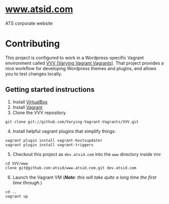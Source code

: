 # www.atsid.com
ATS corporate website

# Contributing
This project is configured to work in a Wordpress-specific Vagrant environment called [VVV (Varying Vagrant Vagrants)](git@github.com:atsid/www.atsid.com.git). That project provides a nice workflow for developing Wordpress themes and plugins, and allows you to test changes locally.

## Getting started instructions

1. Install [VirtualBox](https://www.virtualbox.org/wiki/Downloads)
2. Install [Vagrant](http://www.vagrantup.com/downloads.html)
3. Clone the VVV repository
```
git clone git://github.com/Varying-Vagrant-Vagrants/VVV.git
```
4. Install helpful vagrant plugins that simplify things:
```
vagrant plugin install vagrant-hostsupdater
vagrant plugin install vagrant-triggers
```
5. Checkout this project as `dev.atsid.com` into the `www` directory inside `VVV`:
```
cd VVV/www
clone git@github.com:atsid/www.atsid.com.git dev.atsid.com
```
6. Launch the Vagrant VM (_**Note**: this will take quite a long time the first time through._)
```
cd ..
vagrant up
```

